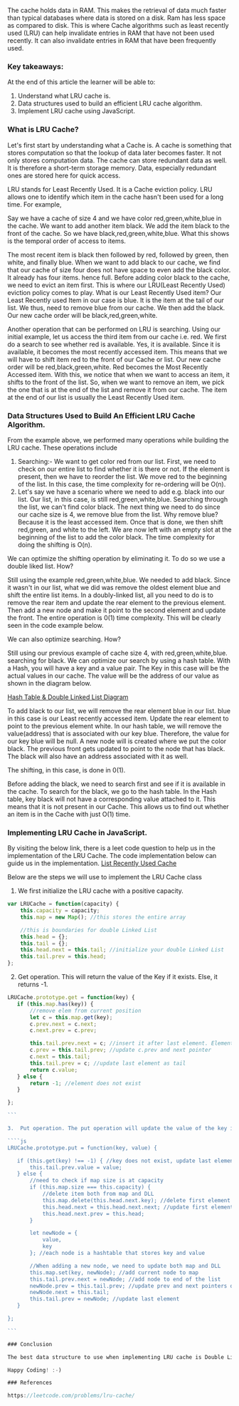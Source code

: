 The cache holds data in RAM. This makes the retrieval of data much faster than typical databases where data is stored on a disk. Ram has less space as compared to disk. This is where Cache algorithms such as least recently used (LRU) can help invalidate entries in RAM that have not been used recently. It can also invalidate entries in RAM that have been frequently used.

### Key takeaways:

At the end of this article the learner will be able to:

1. Understand what LRU cache is.
2. Data structures used to build an efficient LRU cache algorithm.
3. Implement LRU cache using JavaScript.

### What is LRU Cache?

Let's first start by understanding what a Cache is. A cache is something that stores computation so that the lookup of data later becomes faster. It not only stores computation data. The cache can store redundant data as well. It is therefore a short-term storage memory. Data, especially redundant ones are stored here for quick access.

LRU stands for Least Recently Used. It is a Cache eviction policy. LRU allows one to identify which item in the cache hasn't been used for a long time. For example,

Say we have a cache of size 4 and we have color red,green,white,blue in the cache. We want to add another item black. We add the item black to the front of the cache. So we have black,red,green,white,blue. What this shows is the temporal order of access to items. 

The most recent item is black then followed by red, followed by green, then white, and finally blue. When we want to add black to our cache, we find that our cache of size four does not have space to even add the black color. It already has four items. hence full. Before adding color black to the cache, we need to evict an item first. This is where our LRU(Least Recently Used) eviction policy comes to play. What is our Least Recently Used item? Our Least Recently used Item in our case is blue. It is the item at the tail of our list. We thus, need to remove blue from our cache. We then add the black. Our new cache order will be black,red,green,white.

Another operation that can be performed on LRU is searching. Using our initial example, let us access the third item from our cache i.e. red. We first do a search to see whether red is available. Yes, it is available. Since it is available, it becomes the most recently accessed item. This means that we will have to shift item red to the front of our Cache or list. Our new cache order will be red,black,green,white. Red becomes the Most Recently Accessed item. With this, we notice that when we want to access an item, it shifts to the front of the list. So, when we want to remove an item, we pick the one that is at the end of the list and remove it from our cache. The item at the end of our list is usually the Least Recently Used item.

### Data Structures Used to Build An Efficient LRU Cache Algorithm.

From the example above, we performed many operations while building the LRU cache. These operations include

1. Searching:- We want to get color red from our list. First, we need to check on our entire list to find whether it is there or not. If the element is present, then we have to reorder the list. We move red to the beginning of the list. In this case, the time complexity for re-ordering will be O(n).
2. Let's say we have a scenario where we need to add e.g. black into our list. Our list, in this case, is still red,green,white,blue. Searching through the list, we can't find color black. The next thing we need to do since our cache size is 4, we remove blue from the list. Why remove blue? Because it is the least accessed item. Once that is done, we then shift red,green, and white to the left. We are now left with an empty slot at the beginning of the list to add the color black. The time complexity for doing the shifting is O(n).

We can optimize the shifting operation by eliminating it. To do so we use a double liked list. How?

Still using the example red,green,white,blue. We needed to add black. Since it wasn't in our list, what we did was remove the oldest element blue and shift the entire list items. In a doubly-linked list, all you need to do is to remove the rear item and update the rear element to the previous element. Then add a new node and make it point to the second element and update the front. The entire operation is 0(1) time complexity. This will be clearly seen in the code example below.

We can also optimize searching. How?

Still using our previous example of cache size 4, with red,green,white,blue. searching for black. We can optimize our search by using a hash table. With a Hash, you will have a key and a value pair. The Key in this case will be the actual values in our cache. The value will be the address of our value as shown in the diagram below.

[Hash Table & Double Linked List Diagram](/ddl_hash.png/)

To add black to our list, we will remove the rear element blue in our list. blue in this case is our Least recently accessed item. Update the rear element to point to the previous element white. In our hash table, we will remove the value(address) that is associated with our key blue. Therefore, the value for our key blue will be null. A new node will is created where we put the color black. The previous front gets updated to point to the node that has black. The black will also have an address associated with it as well.

The shifting, in this case, is done in 0(1).

Before adding the black, we need to search first and see if it is available in the cache. To search for the black, we go to the hash table. In the Hash table, key black will not have a corresponding value attached to it. This means that it is not present in our Cache. This allows us to find out whether an item is in the Cache with just O(1) time.

### Implementing LRU Cache in JavaScript.

By visiting the below link, there is a leet code question to help us in the implementation of the LRU Cache. The code implementation below can guide us in the implementation.
[List Recently Used Cache](https://leetcode.com/problems/lru-cache/)

Below are the steps we will use to implement the LRU Cache class

1.  We first initialize the LRU cache with a positive capacity.

```js
var LRUCache = function(capacity) {
    this.capacity = capacity;
    this.map = new Map(); //this stores the entire array

    //this is boundaries for double Linked List
    this.head = {};
    this.tail = {};
    this.head.next = this.tail; //initialize your double Linked List
    this.tail.prev = this.head;
};

 ```

2.  Get operation. This will return the value of the Key if it exists. Else, it returns -1.

 ````js
LRUCache.prototype.get = function(key) {
    if (this.map.has(key)) {
        //remove elem from current position
        let c = this.map.get(key);
        c.prev.next = c.next;
        c.next.prev = c.prev;

        this.tail.prev.next = c; //insert it after last element. Element before tail
        c.prev = this.tail.prev; //update c.prev and next pointer
        c.next = this.tail;
        this.tail.prev = c; //update last element as tail
        return c.value;
    } else {
        return -1; //element does not exist
    }

};

```

3.  Put operation. The put operation will update the value of the key if it is found. If found, add the Key and the value pair to the cache. If the number of keys has exceeded the initialized capacity of the cache, evict the least recently accessed item.

````js
LRUCache.prototype.put = function(key, value) {

    if (this.get(key) !== -1) { //key does not exist, update last element value
        this.tail.prev.value = value;
    } else {
        //need to check if map size is at capacity
        if (this.map.size === this.capacity) {
            //delete item both from map and DLL
            this.map.delete(this.head.next.key); //delete first element of list
            this.head.next = this.head.next.next; //update first element as next element
            this.head.next.prev = this.head;
        }

        let newNode = {
            value,
            key
        }; //each node is a hashtable that stores key and value

        //When adding a new node, we need to update both map and DLL
        this.map.set(key, newNode); //add current node to map
        this.tail.prev.next = newNode; //add node to end of the list
        newNode.prev = this.tail.prev; //update prev and next pointers of newNode
        newNode.next = this.tail;
        this.tail.prev = newNode; //update last element
    }

};      

 ```

### Conclusion

The best data structure to use when implementing LRU cache is Double Linked List and Hash Table. The time complexity for this implementation is O(1). You can go ahead and try it out on your own as well.

Happy Coding! :-)

### References

https://leetcode.com/problems/lru-cache/
